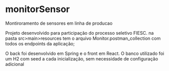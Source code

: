 # monitorSensor
 Montiroramento de sensores em linha de producao

Projeto desenvolvido para participação do processo seletivo FIESC.
na pasta src>main>resources tem o arquivo Monitor.postman_collection com todos os endpoints da aplicação;

O back foi desenvolvido em Spring e o front em React.
O banco utilizado foi um H2 com seed a cada inicialização, sem necessidade de configuração adicional
